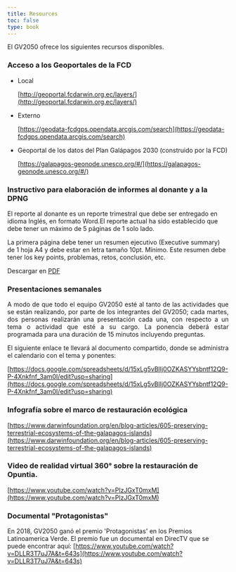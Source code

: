 ```yaml
---
title: Resources
toc: false
type: book
---
```


El GV2050 ofrece los siguientes recursos disponibles.

### Acceso a los Geoportales de la FCD
<ul>
<li>Local

[http://geoportal.fcdarwin.org.ec/layers/](http://geoportal.fcdarwin.org.ec/layers/)

<li>Externo

[https://geodata-fcdgps.opendata.arcgis.com/search](https://geodata-fcdgps.opendata.arcgis.com/search)

<li>Geoportal de los datos del Plan Galápagos 2030 (construido por la FCD)

[https://galapagos-geonode.unesco.org/#/](https://galapagos-geonode.unesco.org/#/)
</ul>

### Instructivo para elaboración de informes al donante y a la DPNG

El reporte al donante es un reporte trimestral que debe ser entregado en idioma Inglés, en formato Word.El reporte actual ha sido establecido que debe tener un máximo de 5 páginas de 1 solo lado. 

La primera página debe tener un resumen ejecutivo (Executive summary) de 1 hoja A4 y debe estar en letra tamaño 10pt. Mínimo. Este resumen debe tener los key points, problemas, retos, conclusión, etc.

Descargar en [PDF](/manuals/chapter1/Instructivo_Informes_Donante_y_DPNG.pdf)

### Presentaciones semanales

<p style="text-align: justify;">A modo de que todo el equipo GV2050 esté al tanto de las actividades que se están realizando, por parte de los integrantes del GV2050; cada martes, dos personas realizarán una presentación cada una, con respecto a un tema o actividad que esté a su cargo. La ponencia deberá estar programada para una duración de 15 minutos incluyendo preguntas.</p>

<p style="text-align: justify;">El siguiente enlace te llevará al documento compartido, donde se administra el calendario con el tema y ponentes:</p>

[https://docs.google.com/spreadsheets/d/15xLg5vBlIj0OZKASYYsbntf12Q9-P-4Xnkfnf_3am0I/edit?usp=sharing](https://docs.google.com/spreadsheets/d/15xLg5vBlIj0OZKASYYsbntf12Q9-P-4Xnkfnf_3am0I/edit?usp=sharing)

### Infografía sobre el marco de restauración ecológica

[https://www.darwinfoundation.org/en/blog-articles/605-preserving-terrestrial-ecosystems-of-the-galapagos-islands](https://www.darwinfoundation.org/en/blog-articles/605-preserving-terrestrial-ecosystems-of-the-galapagos-islands)

### Video de realidad virtual 360° sobre la restauración de Opuntia.

[https://www.youtube.com/watch?v=PlzJGxT0mxM](https://www.youtube.com/watch?v=PlzJGxT0mxM)
### Documental "Protagonistas"

En 2018, GV2050 ganó el premio 'Protagonistas' en los Premios Latinoamerica Verde. El premio fue un documental en DirecTV que se puede encontrar aquí: [https://www.youtube.com/watch?v=DLLR3T7uJ7A&t=643s](https://www.youtube.com/watch?v=DLLR3T7uJ7A&t=643s)